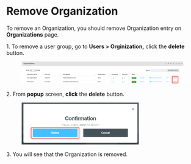 # Remove Organization

To remove an Organization, you should remove Organization entry on **Organizations** page.

1\.      To remove a user group, go to **Users > Orginization,** click the **delete** button.

<figure><img src="../../../.gitbook/assets/image (325).png" alt=""><figcaption></figcaption></figure>

2\.      From **popup** screen, **click** the **delete** button.

<div align="left">

<figure><img src="../../../.gitbook/assets/image (412).png" alt="" width="307"><figcaption></figcaption></figure>

</div>

3\.      You will see that the Organization is removed.
